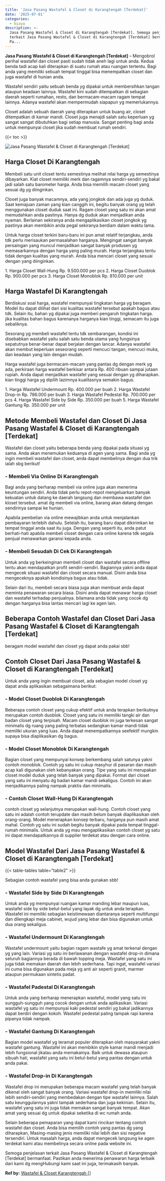 ```yaml
---
title: 'Jasa Pasang Wastafel & Closet di Karangtengah [Terdekat]'
date: '2025-07-01'
categories:
  - biaya
description: >-
  Jasa Pasang Wastafel & Closet di Karangtengah [Terdekat]. Semoga penjelasan
  terkait Jasa Pasang Wastafel & Closet di Karangtengah [Terdekat] bermanfaat.
  Pa...
---
```


**Jasa Pasang Wastafel & Closet di Karangtengah \[Terdekat\]** – Mengobrol perihal wastafel dan closet pasti sudah tidak aneh lagi untuk anda. Kedua benda tadi acap kali diterapkan di suatu rumah atau ruangan tertentu. Bagi anda yang memiliki sebuah tempat tinggal bisa menempatkan closet dan juga wastafel di hunian anda.

Wastafel sendiri yaitu sebuah benda yg dipakai untuk membersihkan tangan ataupun keadaan lainnya. Wastafel kini sudah ditempatkan di sebagian daerah seperti rumahan, resto, dan bermacam-macam ragam tempat lainnya. Adanya wastafel akan mempermudah siapapun yg memerlukannya.

Closet adalah sebuah daerah yang diterapkan untuk buang air, closet ditempatkan di kamar mandi. Closet juga menajdi salah satu keperluan yg sangat sangat dibutuhkan bagi setiap manusia. Sangat penting bagi anda untuk mempunyai closet jika sudah membuat rumah sendiri.

{{< toc >}}

![Jasa Pasang Wastafel & Closet di Karangtengah [Terdekat]](/images/wastafel-closet-murah30.png)

## Harga Closet Di Karangtengah

Membeli satu unit closet tentu semestinya melihat nilai harga yg semestinya dibayarkan. Kiat closet memiliki merk dan ragamnya sendiri-sendiri yg bakal jadi salah satu barometer harga. Anda bisa memilih macam closet yang sesuai dg yg diinginkan.

Closet juga banyak macamnya, ada yang jongkok dan ada juga yg duduk. Saat kemajuan zaman yang kian canggih ini, begitu banyak orang yg telah menggunakan closet duduk saat ini. Ragam closet yang satu ini akan amat memudahkan anda pastinya. Hanya dg duduk akan menjadikan anda nyaman. Berlainan sekiranya anda mengaplikasikan closet jongkok yg pastinya akan membikin anda pegal sekiranya berdiam dalam waktu lama.

Untuk harga closet terkini baru-baru ini pun amat relatif terjangkau, anda tdk perlu merisaukan permasalahan harganya. Mengingat sangat banyak persaingan yang muncul menjadikan sangat banyak produsen yg memasarkannya dengan harga yang paling murah. Harga terjangkau tentu tidak dengan kualitas yang murah. Anda bisa mencari closet yang sesuai dengan yang diinginkan.

1\. Harga Closet Wall-Hung Rp. 9.500.000 per pcs 2. Harga Closet Duoblok Rp. 900.000 per pcs 3. Harga Closet Monoblok Rp. 810.000 per unit

## Harga Wastafel Di Karangtengah

Berdiskusi soal harga, wastafel mempunyai tingkatan harga yg beragam. Model itu dapat dilihat dari sisi kualitas wastafel tersebut apakah bagus atau tdk. Selain itu, bahan yg dipakai juga memberi pengaruh tingkatan harga. jika kualitas bahan bagus karenanya harganya kian tinggi, semacam itu juga sebaliknya.

Sesorang yg membeli wastafel tentu tdk sembarangan, kondisi ini disebabkan wastafel yaitu salah satu benda utama yang fungsinya sepatutnya benar-benar dapat berjalan dengan lancar. Adanya wastafel akan membut keperluan seseorang seperti mencuci tangan, mencuci muka, dan keadaan yang lain dengan mudah.

Harga wastafel juga bermacam-macam yang pantas dg dengan merk yg ada, perkiraan harga wastafel berkisar antara Rp. 400 ribuan sampai jutaan rupiah. Anda dapat menjadikan wastafel yang sesuai dengan yg diharapkan. kian tinggi harga yg dipilih lazimnya kualitasnya semakin bagus.

1\. Harga Wastafel Undermount Rp. 400.000 per buah 2. Harga Wastafel Drop-in Rp. 786.000 per buah 3. Harga Wastafel Pedestal Rp. 700.000 per pcs 4. Harga Wastafel Side by Side Rp. 350.000 per buah 5. Harga Wastafel Gantung Rp. 350.000 per unit

## Metode Membeli Wastafel dan Closet Di Jasa Pasang Wastafel & Closet di Karangtengah \[Terdekat\]

Wastafel dan closet yaitu beberapa benda yang dipakai pada situasi yg sama. Anda akan menemukan keduanya di agen yang sama. Bagi anda yg ingin membeli wastafel dan closet, anda dapat membelinya dengan dua trik ialah sbg berikut!

### \- Membeli Via Online Di Karangtengah

Bagi anda yang berharap membeli via online juga akan menerima keuntungan sendiri. Anda tidak perlu repot-repot mengeluarkan banyak kekuatan untuk datang ke daerah langsung dan membawa wastafel dan kloset tersebut. amat dg membeli via online, barang akan datang dengan sendirinya sampai ke hunian.

Apabila pembelian via online mewajibkan anda untuk menjalankan pembayaran terlebih dahulu. Setelah itu, barang baru dapat dikirimkan ke tempat tinggal anda saat itu juga. Dengan yang seperti itu, anda patut berhati-hati apabila membeli closet dengan cara online karena tdk segala penjual menawarkan garansi kepada anda.

### \- Membeli Sesudah Di Cek Di Karangtengah

Untuk anda yg berkeinginan membeli closet dan wastafel secara offline tentu akan mendapatkan profit sendiri-sendiri. Bagiannya yakni anda dapat mengecek situasi wastafel dan closet secara manual. Disini anda bisa mengeceknya apakah kondisinya bagus atau tidak.

Selain dari itu, membeli secara biasa juga akan membuat anda dapat meminta penawaran secara biasa. Disini anda dapat menawar harga closet dan wastafel terhadap penjualnya. bilamana anda tidak yang cocok dg dengan harganya bisa lantas mencari lagi ke agen lain.

## Beberapa Contoh Wastafel dan Closet Dari Jasa Pasang Wastafel & Closet di Karangtengah \[Terdekat\]

beragam model wastafel dan closet yg dapat anda pakai sbb!

## Contoh Closet Dari Jasa Pasang Wastafel & Closet di Karangtengah \[Terdekat\]

Untuk anda yang ingin membuat closet, ada sebagian model closet yg dapat anda aplikasikan sebagaimana berikut:

### \- Model Closet Duoblok Di Karangtengah

Beberapa contoh closet yang cukup efektif untuk anda terapkan berikutnya merupakan contoh duoblok. Closet yang satu ini memiliki tangki air dan badan closet yang terpisah. Macam closet duoblok ini juga terkesan sangat minimalis dg ruang yang paling terbatas sedangkan kamar mandi tidak memiliki ukuran yang luas. Anda dapat menempatkannya seefektif mungkin supaya bisa diaplikasikan dg bagus.

### \- Model Closet Monoblok Di Karangtengah

Bagian closet yang mempunyai konsep berkembang salah satunya yakni contoh monoblok. Contoh yg satu ini cukup masyhur di pasaran dan masih acap kali digunakan oleh kebanyakan orang. Tipe yang satu ini merupakan closet model duduk yang telah banyak yang dipakai. Format dari closet yang satu ini menyatu dg badan kamar mandi sekaligus. Contoh ini akan menjadikannya paling nampak praktis dan minimalis.

### \- Contoh Closet Wall-Hung Di Karangtengah

contoh closet yg selanjutnya merupakan wall-hung. Contoh closet yang satu ini adalah contoh terupdate dan masih belum banyak diaplikasikan oleh orang-orang. Model menerapkan konsep terbaru, harganya pun masih amat mahal. Contoh yg satu ini sudah begitu banyak dipakai pada tempat tinggal-rumah minimalis. Untuk anda yg mau mengaplikasikan contoh closet yg satu ini dapat mendapatkannya di supplier terdekat atau dengan cara online.

## Model Wastafel Dari Jasa Pasang Wastafel & Closet di Karangtengah \[Terdekat\]

{{< table-tables table="table2" >}}

Sebagian contoh wastafel yang bisa anda gunakan sbb!

### \- Wastafel Side by Side Di Karangtengah

Untuk anda yg mempunyai ruangan kamar manding lebar maupun luas, wastafel side by side betul-betul yang layak dg untuk anda terapkan. Wastafel ini memiliki sebagian keistimewaan diantaranya seperti multifungsi dan dilengkapi meja cabinet, wujud yang lebar dan bisa digunakan untuk dua orang sekaligus.

### \- Wastafel Undermount Di Karangtengah

Wastafel undermount yaitu bagian ragam wastafe yg amat terkenal dengan yg yang lain. Variasi yg satu ini berlawanan dengan wastafel drop-in dimana seluruh bagiannya berada di bawah topping meja. Wastafel yang satu ini juga tidak memakan daerah dan lebih sederhana. Tapi ingat, wastafel variasi ini cuma bisa digunakan pada meja yg anti air seperti granit, marmer ataupun permukaan sintetis padat.

### \- Wastafel Padestal Di Karangtengah

Untuk anda yang berharap menerapkan wasteful, model yang satu ini sungguh-sungguh yang cocok dengan untuk anda aplikasikan. Variasi wastafel yg satu ini mempunyai kaki pedestal sendiri yg bakal jadikannya dapat berdiri dengan kokoh. Wastafel pedestal paling tampak rapi karena pipanya tidak nampak.

### \- Wastafel Gantung Di Karangtengah

Bagian model wastafel yg teramat populer diterapkan oleh masyarakat yakni wastafel gantung. Wastafel ini akan membikin style kamar mandi menjadi lebih fungsional jikalau anda memakainya. Baik untuk dewasa ataupun sibuah hati, wastafel yang satu ini betul-betul yang pantas dengan untuk anda pakai.

### \- Wastafel Drop-in Di Karangtengah

Wastafel drop ini merupakan beberapa macam wastafel yang telah banyak dikenal oleh sangat banyak orang. Variasi wastafel drop-in memiliki nilai lebih sendiri-sendiri yang membedakan dengan tipe wastafel lainnya. Salah satu keunggulannya yakni tampak sederhana dan juga kekinian. Selain itu, wastafel yang satu ini juga tidak memakan sangat banyak tempat. Akan amat yang sesuai dg untuk dipakai seketika di wc rumah anda.

Selain beberapa pemaparan yang dapat kami rincikan tentang contoh wastafel dan closet. Anda bisa memilih contoh yang pantas dg yang diharapkan, Masing-masing jenis memiliki nilai lebih dan sisi negative tersendiri. Untuk masalah harga, anda dapat mengecek langsung ke agen terdekat kami atau membelinya secara online pada website ini.

Semoga penjelasan terkait Jasa Pasang Wastafel & Closet di Karangtengah \[Terdekat\] bermanfaat. Pastikan anda menerima penawaran harga terbaik dari kami dg mengHubungi kami saat ini juga, terimakasih banyak.

**Ref by:** [Wastafel & Closet Karangtengah []](https://id.wikipedia.org/wiki/Wastafel)
